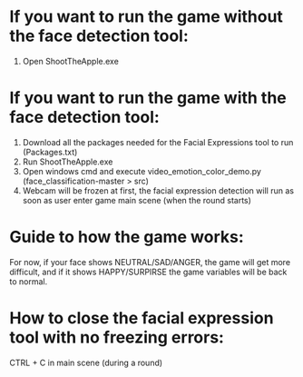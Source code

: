 
# If you want to run the game without the face detection tool: 
1. Open ShootTheApple.exe

# If you want to run the game with the face detection tool:

1. Download all the packages needed for the Facial Expressions tool to run (Packages.txt)
2. Run ShootTheApple.exe
3. Open windows cmd and execute video_emotion_color_demo.py (face_classification-master > src)
4. Webcam will be frozen at first, the facial expression detection will run as soon as user enter game 
main scene (when the round starts)


# Guide to how the game works:
For now, if your face shows NEUTRAL/SAD/ANGER, the game will get more difficult, 
and if it shows HAPPY/SURPIRSE the game variables will be back to normal.

# How to close the facial expression tool with no freezing errors:
CTRL + C in main scene (during a round)
